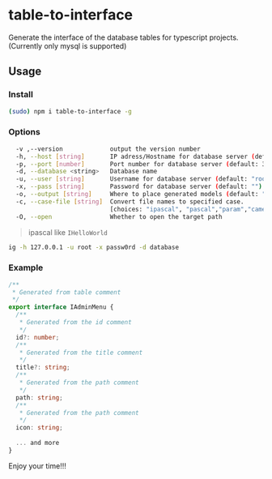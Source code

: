 # table-to-interface

Generate the interface of the database tables for typescript projects.(Currently only mysql is supported)

## Usage

### Install

```bash
(sudo) npm i table-to-interface -g
```

### Options

```bash
  -v ,--version             output the version number
  -h, --host [string]       IP adress/Hostname for database server (default: "127.0.0.1")
  -p, --port [number]       Port number for database server (default: 3306)
  -d, --database <string>   Database name
  -u, --user [string]       Username for database server (default: "root")
  -x, --pass [string]       Password for database server (default: "")
  -o, --output [string]     Where to place generated models (default: "/users/current_user/output")
  -c, --case-file [string]  Convert file names to specified case.
                            [choices: "ipascal", "pascal","param","camel","none"] (default: "none")
  -O, --open                Whether to open the target path
```

> ipascal like `IHelloWorld`

```bash
ig -h 127.0.0.1 -u root -x passw0rd -d database
```

### Example
``` typescript
/**
 * Generated from table comment
 */
export interface IAdminMenu {
  /**
   * Generated from the id comment
   */
  id?: number;
  /**
   * Generated from the title comment
   */
  title?: string;
  /**
   * Generated from the path comment
   */
  path: string;
  /**
   * Generated from the path comment
   */
  icon: string;
  
  ... and more
}

```

Enjoy your time!!!
